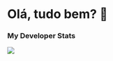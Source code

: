 # Olá, tudo bem? 🤘

### My Developer Stats

<img src="https://github-readme-stats.vercel.app/api/wakatime?username=onhate&layout=compact&theme=dark" />
